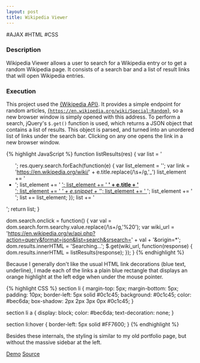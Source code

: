 ```yaml
---
layout: post
title: Wikipedia Viewer
---
```


<div class="tags">
  <span>#AJAX</span>
  <span>#HTML</span>
  <span>#CSS</span>
</div>

### Description

Wikipedia Viewer allows a user to search for a Wikipedia entry or to get a random Wikipedia page.  It consists of a search bar and a list of result links that will open Wikipedia entries.

### Execution

This project used the [{Wikipedia API}](https://www.mediawiki.org/wiki/API:Main_page).  It provides a simple endpoint for random articles, [{`https://en.wikipedia.org/wiki/Special:Random`}](https://en.wikipedia.org/wiki/Special:Random), so a new browser window is simply opened with this address.  To perform a search, jQuery's `$.get()` function is used, which returns a JSON object that contains a list of results.  This object is parsed, and turned into an unordered list of links under the search bar.  Clicking on any one opens the link in a new browser window.

{% highlight JavaScript %}
function listResults(res) {
  var list = '<ul>';
  res.query.search.forEach(function(e) {
    var list_element = '';
    var link = 'https://en.wikipedia.org/wiki/' + e.title.replace(/\s+/g,'_')
    list_element += '<li>';
    list_element += '  <a href="' + link + '" target="_blank">';
    list_element += '  <strong>' + e.title + '</strong><br>';
    list_element += '  <em>' + e.snippet + '</em>';
    list_element += '  </a>';
    list_element += '</li>';
    list += list_element;
  });
  list += '</ul>';
  return list;
}

dom.search.onclick = function() {
  var val = dom.search.form.searchy.value.replace(/\s+/g,'%20');
  var wiki_url = 'https://en.wikipedia.org/w/api.php?action=query&format=json&list=search&srsearch=' + val + '&origin=*';
  dom.results.innerHTML = 'Searching...';
  $.get(wiki_url, function(response) {
    dom.results.innerHTML = listResults(response);
  });
}
{% endhighlight %}

Because I generally don't like the usual HTML link decorations (blue text, underline), I made each of the links a plain blue rectangle that displays an orange highlight at the left edge when under the mouse pointer.

{% highlight CSS %}
section li {
  margin-top: 5px;
  margin-bottom: 5px;
  padding: 10px;
  border-left: 5px solid #0c1c45;
  background: #0c1c45;
  color: #bec6da;
  box-shadow: 2px 2px 3px 0px #0c1c45;
}

section li a {
  display: block;
  color: #bec6da;
  text-decoration: none;
}

section li:hover {
  border-left: 5px solid #FF7600;
}
{% endhighlight %}

Besides these internals, the styling is similar to my old portfolio page, but without the massive sidebar at the left.

<section class="project-links">
  <a href="../docs/wikipedia-viewer/index.html" target="_blank">Demo</a>
  <a href="https://github.com/peterjmartinson/peterjmartinson.github.io/tree/master/docs/wikipedia-viewer" target="_blank">Source</a>
</section>
